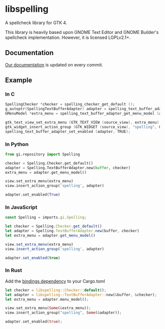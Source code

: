 # libspelling

A spellcheck library for GTK 4.

This library is heavily based upon GNOME Text Editor and GNOME Builder's
spellcheck implementation. However, it is licensed LGPLv2.1+.

## Documentation

[Our documentation](https://gnome.pages.gitlab.gnome.org/libspelling/libspelling-1/) is updated on every commit.

## Example

### In C

```c
SpellingChecker *checker = spelling_checker_get_default ();
g_autoptr(SpellingTextBufferAdapter) adapter = spelling_text_buffer_adapter_new (source_buffer, checker);
GMenuModel *extra_menu = spelling_text_buffer_adapter_get_menu_model (adapter);

gtk_text_view_set_extra_menu (GTK_TEXT_VIEW (source_view), extra_menu);
gtk_widget_insert_action_group (GTK_WIDGET (source_view), "spelling", G_ACTION_GROUP (adapter));
spelling_text_buffer_adapter_set_enabled (adapter, TRUE);
```

### In Python

```python
from gi.repository import Spelling

checker = Spelling.Checker.get_default()
adapter = Spelling.TextBufferAdapter.new(buffer, checker)
extra_menu = adapter.get_menu_model()

view.set_extra_menu(extra_menu)
view.insert_action_group('spelling', adapter)

adapter.set_enabled(True)
```

### In JavaScript

```js
const Spelling = imports.gi.Spelling;

let checker = Spelling.Checker.get_default()
let adapter = Spelling.TextBufferAdapter.new(buffer, checker)
let extra_menu = adapter.get_menu_model()

view.set_extra_menu(extra_menu)
view.insert_action_group('spelling', adapter)

adapter.set_enabled(true)
```

### In Rust

Add the [bindings dependency](https://crates.io/crates/libspelling) to your Cargo.toml

```rust
let checker = libspelling::Checker::default();
let adapter = libspelling::TextBufferAdapter::new(&buffer, &checker);
let extra_menu = adapter.menu_model();

view.set_extra_menu(Some(&extra_menu));
view.insert_action_group("spelling", Some(&adapter));

adapter.set_enabled(true);
```
